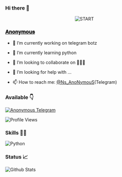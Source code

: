 ### Hi there 👋

<!--
**Ns-AnoNymouS/Ns-AnoNymouS** is a ✨ _special_ ✨ repository because its `README.md` (this file) appears on your GitHub profile.

Here are some ideas to get you started:

- 🔭 I’m currently working on ...
- 🌱 I’m currently learning ...
- 👯 I’m looking to collaborate on ...
- 🤔 I’m looking for help with ...
- 💬 Ask me about ...
- 📫 How to reach me: ...
- 😄 Pronouns: ...
- ⚡ Fun fact: ...
-->

<p align="center">
<img src="https://telegra.ph/file/661f584f5aecc25011d9b.jpg" alt="START">

### [𝐀𝐧𝐨𝐧𝐲𝐦𝐨𝐮𝐬](https://telegram.dog/Ns_AnoNymouS)

- 🔭 I’m currently working on telegram botz

- 🌱 I’m currently learning python

- 👯 I’m looking to collaborate on 🤷🏻‍♂️

- 🤔 I’m looking for help with ...

- 📫 How to reach me: [@Ns_AnoNymouS](https://telegram.dog/Ns_AnoNymouS)(Telegram)

### Available 👇

[![Anonymous Telegram](https://cdn.jsdelivr.net/npm/simple-icons@3.2.0/icons/telegram.svg)](https://telegram.dog/Ns_AnoNymouS)


![Profile Views](https://hits.seeyoufarm.com/api/count/incr/badge.svg?url=https://github.com/Ns_AnoNymouS/&title=Profile%20Views)


### Skills 👨‍💻
![Python](https://cdn.jsdelivr.net/npm/simple-icons@3.2.0/icons/python.svg)


### Status 📈

![Github Stats](https://github-readme-stats.vercel.app/api?username=Ns-AnoNymouS&show_icons=true&title_color=333&icon_color=333&include_all_commits=true&theme=onedark&cache_seconds=86400)
